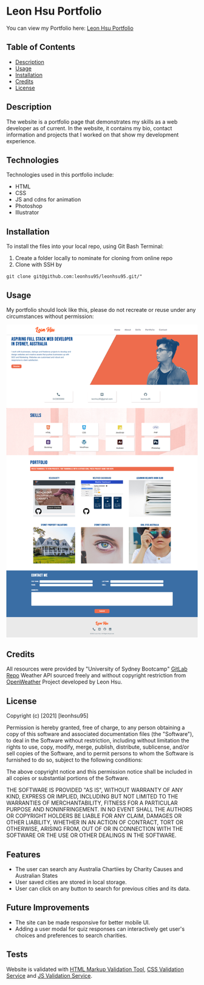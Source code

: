 # Leon Hsu Portfolio

You can view my Portfolio here: [Leon Hsu Portfolio](https://leonhsu95.github.io/leonhsu95/)


## Table of Contents

- [Description](#description)
- [Usage](#usage)
- [Installation](#installation)
- [Credits](#credits)
- [License](#license)

## Description

The website is a portfolio page that demonstrates my skills as a web developer 
as of current. In the website, it contains my bio, contact information and projects that I worked on that show my development experience.

## Technologies

Technologies used in this portfolio include:
 * HTML
 * CSS
 * JS and cdns for animation
 * Photoshop
 * Illustrator

## Installation

To install the files into your local repo, using Git Bash Terminal:

1) Create a folder locally to nominate for cloning from online repo
2) Clone with SSH by

```GitBash Commands
git clone git@github.com:leonhsu95/leonhsu95.git/"
 ```

## Usage

My portfolio should look like this, please do not recreate or reuse under any circumstances without permission:

 ![Portfolio Screenshot](assets/screenshots/screenshot.png)

## Credits

All resources were provided by "University of Sydney Bootcamp" [GitLab Repo](https://sydney.bootcampcontent.com/university-of-sydney/usyd-syd-fsf-pt-02-2021-u-c)
Weather API sourced freely and without copyright restriction from [OpenWeather](https://openweathermap.org/appid)
Project developed by Leon Hsu. 

## License

Copyright (c) [2021] [leonhsu95]

Permission is hereby granted, free of charge, to any person obtaining a copy
of this software and associated documentation files (the "Software"), to deal
in the Software without restriction, including without limitation the rights
to use, copy, modify, merge, publish, distribute, sublicense, and/or sell
copies of the Software, and to permit persons to whom the Software is
furnished to do so, subject to the following conditions:

The above copyright notice and this permission notice shall be included in all
copies or substantial portions of the Software.

THE SOFTWARE IS PROVIDED "AS IS", WITHOUT WARRANTY OF ANY KIND, EXPRESS OR
IMPLIED, INCLUDING BUT NOT LIMITED TO THE WARRANTIES OF MERCHANTABILITY,
FITNESS FOR A PARTICULAR PURPOSE AND NONINFRINGEMENT. IN NO EVENT SHALL THE
AUTHORS OR COPYRIGHT HOLDERS BE LIABLE FOR ANY CLAIM, DAMAGES OR OTHER
LIABILITY, WHETHER IN AN ACTION OF CONTRACT, TORT OR OTHERWISE, ARISING FROM,
OUT OF OR IN CONNECTION WITH THE SOFTWARE OR THE USE OR OTHER DEALINGS IN THE
SOFTWARE.

## Features

- The user can search any Australia Chartiies by Charity Causes and Australian States
- User saved cities are stored in local storage.
- User can click on any button to search for previous cities and its data.

## Future Improvements
- The site can be made responsive for better mobile UI.
- Adding a user modal for quiz responses can interactively get user's choices and preferences to search charities.

## Tests

Website is validated with [HTML Markup Validation Tool](https://validator.w3.org/), [CSS Validation Service](https://jigsaw.w3.org/css-validator/) and [JS Validation Service](https://jshint.com/).
